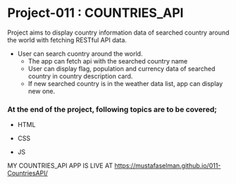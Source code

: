 # Project-011 : COUNTRIES_API

Project aims to display country information data of searched country around the world with fetching RESTful API data.

- User can search cuontry around the world.
  - The app can fetch api with the searched country name
  - User can display flag, population and currency data of searched country in country description card.
  - If new searched country is in the weather data list, app can display new one.

### At the end of the project, following topics are to be covered;

- HTML 

- CSS

- JS

 MY COUNTRIES_API APP IS LIVE AT https://mustafaselman.github.io/011-CountriesAPI/